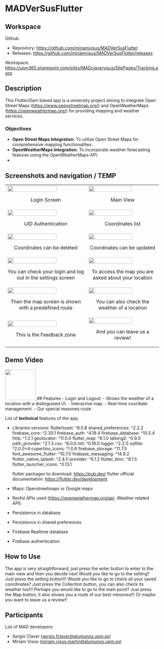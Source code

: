 # MADVerSusFlutter

## Workspace 
Github:  
- Repository: https://github.com/miriamvisus/MADVerSusFlutter
- Releases: https://github.com/miriamvisus/MADVerSusFlutter/releases

Workspace: https://upm365.sharepoint.com/sites/MADclavervisus/SitePages/Tracking.aspx
  

## Description
This Flutter/Dart-based app is a university project aiming to integrate Open Street Maps (https://www.openstreetmap.org/) and OpenWeatherMaps (https://openweathermap.org/) for providing mapping and weather services.

### Objectives
- **Open Street Maps Integration**: To utilize Open Street Maps for comprehensive mapping functionalities.
- **OpenWeatherMaps Integration**: To incorporate weather forecasting features using the OpenWeatherMaps API.
- 
## Screenshots and navigation /  TEMP
<table>
  <tr>
    <td>
      <img src="Images/IMG-20240530-WA0003.jpg" width="80%"/>
      <p align="center">Login Screen</p>
    </td>
    <td>
      <img src="Images/IMG-20240530-WA0004.jpg" width="80%" />
      <p align="center">Main View</p>
    </td>
  </tr>
  <tr>
    <td>
      <img src="Images/IMG-20240530-WA0002.jpg" width="80%"/>
      <p align="center">UID Authentication</p>
    </td>
    <td>
      <img src="Images/IMG-20240530-WA0005.jpg" width="80%"/>
      <p align="center">Coordinates list</p>
    </td>
  </tr>
  <tr>
    <td>
      <img src="Images/IMG-20240530-WA0006.jpg" width="80%"/>
      <p align="center">Coordinates can be deleted</p>
    </td>
    <td>
      <img src="Images/IMG-20240530-WA0007.jpg" width="80%"/>
      <p align="center">Coordinates can be updated</p>
    </td>
  </tr>
  <tr>
    <td>
      <img src="Images/IMG-20240530-WA0008.jpg" width="80%"/>
      <p align="center">You can check your login and log out in the settings screen</p>
    </td>
    <td>
      <img src="Images/IMG-20240530-WA0010.jpg" width="80%"/>
      <p align="center">To access the map you are asked about your location</p>
    </td>
  </tr>
  <tr>
    <td>
      <img src="Images/IMG-20240530-WA0009.jpg" width="80%"/>
      <p align="center">Then the map screen is shown with a predefined route</p>
    </td>
    <td>
      <img src="Images/IMG-20240530-WA0011.jpg" width="80%"/>
      <p align="center">You can also check the weather of a location</p>
    </td>
  </tr>
  <tr>
    <td>
      <img src="Images/IMG-20240530-WA0013.jpg" width="80%"/>
      <p align="center">This is the Feedback zone</p>
    </td>
    <td>
      <img src="Images/IMG-20240530-WA0012.jpg" width="80%"/>
      <p align="center">And you can leave us a review!</p>
    </td>
  </tr>
</table>

## Demo Video
<a href="https://upm365-my.sharepoint.com/personal/miriam_visus_martin_alumnos_upm_es/_layouts/15/stream.aspx?id=%2Fpersonal%2Fmiriam%5Fvisus%5Fmartin%5Falumnos%5Fupm%5Fes%2FDocuments%2FGrabando%2D20240331%5F164829%2Ewebm&nav=eyJyZWZlcnJhbEluZm8iOnsicmVmZXJyYWxBcHAiOiJTdHJlYW1XZWJBcHAiLCJyZWZlcnJhbFZpZXciOiJTaGFyZURpYWxvZy1MaW5rIiwicmVmZXJyYWxBcHBQbGF0Zm9ybSI6IldlYiIsInJlZmVycmFsTW9kZSI6InZpZXcifX0&ga=1&referrer=StreamWebApp%2EWeb&referrerScenario=AddressBarCopied%2Eview">
<img src="Images/yt.webp" width="100" /> 
</a>
## Features
- Login and Logout.
- Shows the weather of a location with a distinguised UI.
- Interactive map.
- Real-time coordiate management.
- Our special mesones route

List of **technical** features of the app.
- Libraries versions:
  fluttertoast: ^8.0.8
  shared_preferences: ^2.2.2
  firebase_core: ^2.30.1
  firebase_auth: ^4.19.4
  firebase_database: ^10.5.4
  http: ^1.2.1
  geolocator: ^11.0.0
  flutter_map: ^6.1.0
  latlong2: ^0.9.0
  path_provider: ^2.1.3
  csv: ^6.0.0
  intl: ^0.19.0
  logger: ^2.2.0
  sqflite: ^2.0.0+4
  cupertino_icons: ^1.0.6
  firebase_storage: ^11.7.5
  font_awesome_flutter: ^10.7.0
  firebase_messaging: ^14.9.2
  flutter_native_splash: ^2.4.0
  provider: ^6.1.2
  flutter_bloc: ^8.1.5
  flutter_launcher_icons: ^0.13.1

  flutter packages to download: https://pub.dev/
  flutter official documentation: https://flutter.dev/development
  
- Maps: Openstreetmaps or Google maps
- Resful APIs used (https://openweathermap.org/api .Weather related API). 
- Persistence in database
- Persistence in shared preferences
- Firebase Realtime database
- Firebase authentication
  
## How to Use
The app is very straightforward, just press the enter button to enter to the main view and then you decide next
Would you like to go to the setting? Just press the setting button!!!
Would you like to go to check all your saved coordinates? Just press the Collection button, you can also check its weather too!!!
Perhaps you would like to go to the main point? Just press the Map button, it also shows you a route of our best mesones!!!
Or maybe you want to leave us a review!!

## Participants
List of MAD developers:
- Sergio Claver (sergio.fclaver@alumunos.upm.es)
- Miriam Visús (miriam.visus.martin@alumunos.upm.es)   
